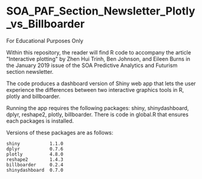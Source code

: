 # SOA_PAF_Section_Newsletter_Plotly_vs_Billboarder

For Educational Purposes Only

Within this repository, the reader will find R code to accompany the article "Interactive plotting" by Zhen Hui Trinh, Ben Johnson, and Eileen Burns in the January 2019 issue of the SOA Predictive Analytics and Futurism section newsletter.

The code produces a dashboard version of Shiny web app that lets the user experience the differences between two interactive graphics tools in R, plotly and billboarder.

Running the app requires the following packages: shiny, shinydashboard, dplyr, reshape2, plotly, billboarder. There is code in global.R that ensures each packages is installed.

Versions of these packages are as follows:
    
    shiny           1.1.0 
    dplyr           0.7.6  
    plotly          4.8.0         
    reshape2        1.4.3          
    billboarder     0.2.4    
    shinydashboard  0.7.0             
